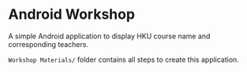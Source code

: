 # Android Workshop

A simple Android application to display HKU course name and corresponding teachers.

`Workshop Materials/` folder contains all steps to create this application.
